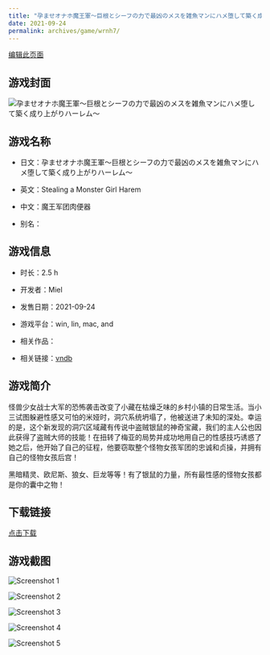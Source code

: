 ```yaml
---
title: "孕ませオナホ魔王軍～巨根とシーフの力で最凶のメスを雑魚マンにハメ堕して築く成り上がりハーレム～"
date: 2021-09-24
permalink: archives/game/wrnh7/
---
```

[编辑此页面](https://github.com/ACG-3/ADV3-source/blob/main/source/_posts/%E5%AD%95%E3%81%BE%E3%81%9B%E3%82%AA%E3%83%8A%E3%83%9B%E9%AD%94%E7%8E%8B%E8%BB%8D%EF%BD%9E%E5%B7%A8%E6%A0%B9%E3%81%A8%E3%82%B7%E3%83%BC%E3%83%95%E3%81%AE%E5%8A%9B%E3%81%A7%E6%9C%80%E5%87%B6%E3%81%AE%E3%83%A1%E3%82%B9%E3%82%92%E9%9B%91%E9%AD%9A%E3%83%9E%E3%83%B3%E3%81%AB%E3%83%8F%E3%83%A1%E5%A0%95%E3%81%97%E3%81%A6%E7%AF%89%E3%81%8F%E6%88%90%E3%82%8A%E4%B8%8A%E3%81%8C%E3%82%8A%E3%83%8F%E3%83%BC%E3%83%AC%E3%83%A0%EF%BD%9E.md)

## 游戏封面

![孕ませオナホ魔王軍～巨根とシーフの力で最凶のメスを雑魚マンにハメ堕して築く成り上がりハーレム～](https://pan.timero.xyz/d/onedrive/img_lib_001/%E5%AD%95%E3%81%BE%E3%81%9B%E3%82%AA%E3%83%8A%E3%83%9B%E9%AD%94%E7%8E%8B%E8%BB%8D%EF%BD%9E%E5%B7%A8%E6%A0%B9%E3%81%A8%E3%82%B7%E3%83%BC%E3%83%95%E3%81%AE%E5%8A%9B%E3%81%A7%E6%9C%80%E5%87%B6%E3%81%AE%E3%83%A1%E3%82%B9%E3%82%92%E9%9B%91%E9%AD%9A%E3%83%9E%E3%83%B3%E3%81%AB%E3%83%8F%E3%83%A1%E5%A0%95%E3%81%97%E3%81%A6%E7%AF%89%E3%81%8F%E6%88%90%E3%82%8A%E4%B8%8A%E3%81%8C%E3%82%8A%E3%83%8F%E3%83%BC%E3%83%AC%E3%83%A0%EF%BD%9E_cover.avif)


## 游戏名称

- 日文：孕ませオナホ魔王軍～巨根とシーフの力で最凶のメスを雑魚マンにハメ堕して築く成り上がりハーレム～
- 英文：Stealing a Monster Girl Harem
- 中文：魔王军团肉便器

- 别名：


## 游戏信息

- 时长：2.5 h
- 开发者：Miel
- 发售日期：2021-09-24
- 游戏平台：win, lin, mac, and
- 相关作品：

- 相关链接：[vndb](https://vndb.org/v32173)


## 游戏简介

怪兽少女战士大军的恐怖袭击改变了小藏在枯燥乏味的乡村小镇的日常生活。当小三试图躲避性感又可怕的米娅时，洞穴系统坍塌了，他被送进了未知的深处。幸运的是，这个新发现的洞穴区域藏有传说中盗贼银鼠的神奇宝藏，我们的主人公也因此获得了盗贼大师的技能！在扭转了梅亚的局势并成功地用自己的性感技巧诱惑了她之后，他开始了自己的征程，他要窃取整个怪物女孩军团的忠诚和贞操，并拥有自己的怪物女孩后宫！

黑暗精灵、欧尼斯、狼女、巨龙等等！有了银鼠的力量，所有最性感的怪物女孩都是你的囊中之物！




## 下载链接

[点击下载](https://pan.timero.xyz/onedrive/adv_lib_001/%E5%AD%95%E3%81%BE%E3%81%9B%E3%82%AA%E3%83%8A%E3%83%9B%E9%AD%94%E7%8E%8B%E8%BB%8D%EF%BD%9E%E5%B7%A8%E6%A0%B9%E3%81%A8%E3%82%B7%E3%83%BC%E3%83%95%E3%81%AE%E5%8A%9B%E3%81%A7%E6%9C%80%E5%87%B6%E3%81%AE%E3%83%A1%E3%82%B9%E3%82%92%E9%9B%91%E9%AD%9A%E3%83%9E%E3%83%B3%E3%81%AB%E3%83%8F%E3%83%A1%E5%A0%95%E3%81%97%E3%81%A6%E7%AF%89%E3%81%8F%E6%88%90%E3%82%8A%E4%B8%8A%E3%81%8C%E3%82%8A%E3%83%8F%E3%83%BC%E3%83%AC%E3%83%A0%EF%BD%9E)


## 游戏截图


![Screenshot 1](https://pan.timero.xyz/d/onedrive/img_lib_001/%E5%AD%95%E3%81%BE%E3%81%9B%E3%82%AA%E3%83%8A%E3%83%9B%E9%AD%94%E7%8E%8B%E8%BB%8D%EF%BD%9E%E5%B7%A8%E6%A0%B9%E3%81%A8%E3%82%B7%E3%83%BC%E3%83%95%E3%81%AE%E5%8A%9B%E3%81%A7%E6%9C%80%E5%87%B6%E3%81%AE%E3%83%A1%E3%82%B9%E3%82%92%E9%9B%91%E9%AD%9A%E3%83%9E%E3%83%B3%E3%81%AB%E3%83%8F%E3%83%A1%E5%A0%95%E3%81%97%E3%81%A6%E7%AF%89%E3%81%8F%E6%88%90%E3%82%8A%E4%B8%8A%E3%81%8C%E3%82%8A%E3%83%8F%E3%83%BC%E3%83%AC%E3%83%A0%EF%BD%9E_Screenshot_1.avif)

![Screenshot 2](https://pan.timero.xyz/d/onedrive/img_lib_001/%E5%AD%95%E3%81%BE%E3%81%9B%E3%82%AA%E3%83%8A%E3%83%9B%E9%AD%94%E7%8E%8B%E8%BB%8D%EF%BD%9E%E5%B7%A8%E6%A0%B9%E3%81%A8%E3%82%B7%E3%83%BC%E3%83%95%E3%81%AE%E5%8A%9B%E3%81%A7%E6%9C%80%E5%87%B6%E3%81%AE%E3%83%A1%E3%82%B9%E3%82%92%E9%9B%91%E9%AD%9A%E3%83%9E%E3%83%B3%E3%81%AB%E3%83%8F%E3%83%A1%E5%A0%95%E3%81%97%E3%81%A6%E7%AF%89%E3%81%8F%E6%88%90%E3%82%8A%E4%B8%8A%E3%81%8C%E3%82%8A%E3%83%8F%E3%83%BC%E3%83%AC%E3%83%A0%EF%BD%9E_Screenshot_2.avif)

![Screenshot 3](https://pan.timero.xyz/d/onedrive/img_lib_001/%E5%AD%95%E3%81%BE%E3%81%9B%E3%82%AA%E3%83%8A%E3%83%9B%E9%AD%94%E7%8E%8B%E8%BB%8D%EF%BD%9E%E5%B7%A8%E6%A0%B9%E3%81%A8%E3%82%B7%E3%83%BC%E3%83%95%E3%81%AE%E5%8A%9B%E3%81%A7%E6%9C%80%E5%87%B6%E3%81%AE%E3%83%A1%E3%82%B9%E3%82%92%E9%9B%91%E9%AD%9A%E3%83%9E%E3%83%B3%E3%81%AB%E3%83%8F%E3%83%A1%E5%A0%95%E3%81%97%E3%81%A6%E7%AF%89%E3%81%8F%E6%88%90%E3%82%8A%E4%B8%8A%E3%81%8C%E3%82%8A%E3%83%8F%E3%83%BC%E3%83%AC%E3%83%A0%EF%BD%9E_Screenshot_3.avif)

![Screenshot 4](https://pan.timero.xyz/d/onedrive/img_lib_001/%E5%AD%95%E3%81%BE%E3%81%9B%E3%82%AA%E3%83%8A%E3%83%9B%E9%AD%94%E7%8E%8B%E8%BB%8D%EF%BD%9E%E5%B7%A8%E6%A0%B9%E3%81%A8%E3%82%B7%E3%83%BC%E3%83%95%E3%81%AE%E5%8A%9B%E3%81%A7%E6%9C%80%E5%87%B6%E3%81%AE%E3%83%A1%E3%82%B9%E3%82%92%E9%9B%91%E9%AD%9A%E3%83%9E%E3%83%B3%E3%81%AB%E3%83%8F%E3%83%A1%E5%A0%95%E3%81%97%E3%81%A6%E7%AF%89%E3%81%8F%E6%88%90%E3%82%8A%E4%B8%8A%E3%81%8C%E3%82%8A%E3%83%8F%E3%83%BC%E3%83%AC%E3%83%A0%EF%BD%9E_Screenshot_4.avif)

![Screenshot 5](https://pan.timero.xyz/d/onedrive/img_lib_001/%E5%AD%95%E3%81%BE%E3%81%9B%E3%82%AA%E3%83%8A%E3%83%9B%E9%AD%94%E7%8E%8B%E8%BB%8D%EF%BD%9E%E5%B7%A8%E6%A0%B9%E3%81%A8%E3%82%B7%E3%83%BC%E3%83%95%E3%81%AE%E5%8A%9B%E3%81%A7%E6%9C%80%E5%87%B6%E3%81%AE%E3%83%A1%E3%82%B9%E3%82%92%E9%9B%91%E9%AD%9A%E3%83%9E%E3%83%B3%E3%81%AB%E3%83%8F%E3%83%A1%E5%A0%95%E3%81%97%E3%81%A6%E7%AF%89%E3%81%8F%E6%88%90%E3%82%8A%E4%B8%8A%E3%81%8C%E3%82%8A%E3%83%8F%E3%83%BC%E3%83%AC%E3%83%A0%EF%BD%9E_Screenshot_5.avif)

